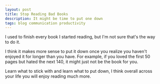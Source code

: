 ```yaml
---
layout: post
title: Stop Reading Bad Books
description: It might be time to put one down
tags: blog communication productivity
---
```


I used to finish every book I started reading, but I'm not sure that's the way to do it.

I think it makes more sense to put it down once you realize you haven't enjoyed it for longer than you have. For example, if you loved the first 50 pages but hated the next 140, it might just not be the book for you.

Learn what to stick with and learn what to put down, I think overall across your life you will enjoy reading much more.
